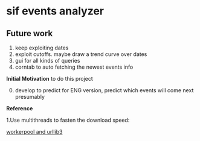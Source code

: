 # sif events analyzer

## Future work
1. keep exploiting dates
2. exploit cutoffs. maybe draw a trend curve over dates
3. gui for all kinds of queries
4. corntab to auto fetching the newest events info

**Initial Motivation** to do this project

0. develop to predict for ENG version, predict which events will come next presumably

**Reference**

1.Use multithreads to fasten the download speed:

[workerpool and urllib3](https://stackoverflow.com/questions/10265115/urllib2-beautifulsoup-nice-couple-but-too-slow-urllib3-threads)
